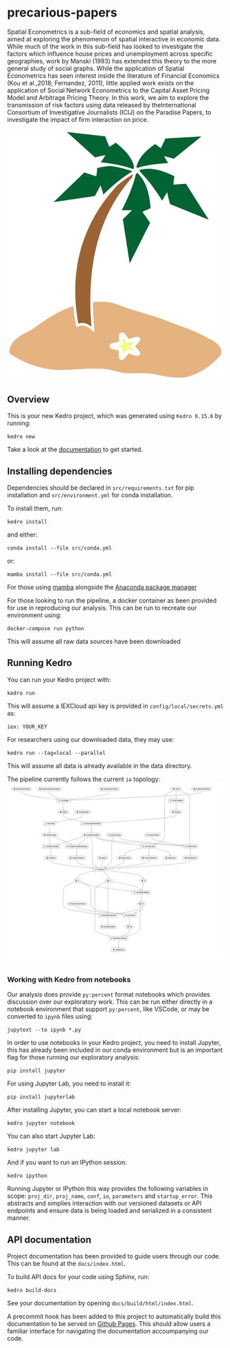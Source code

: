 # precarious-papers
Spatial Econometrics is a sub-field of economics and spatial analysis, aimed at exploring the phenomenon of spatial interactive in economic data.  While much of the work in this sub-field has looked to investigate the factors which influence house prices and unemployment  across  specific  geographies,  work  by  Manski  (1993)  has  extended  this  theory  to  the  more  general  study  of  social graphs.  While the application of Spatial Econometrics has seen interest inside the literature of Financial Economics (Kou et al.,2018; Fernandez, 2011), little applied work exists on the application of Social Network Econometrics to the Capital Asset Pricing Model and Arbitrage Pricing Theory.  In this work, we aim to explore the transmission of risk factors using data released by theInternational Consortium of Investigative Journalists (ICIJ) on the Paradise Papers, to investigate the impact of firm interaction on price.

![island-fire](logo.png)

## Overview

This is your new Kedro project, which was generated using `Kedro 0.15.6` by running:

```
kedro new
```

Take a look at the [documentation](https://kedro.readthedocs.io) to get started.


## Installing dependencies

Dependencies should be declared in `src/requirements.txt` for pip installation and `src/environment.yml` for conda installation.

To install them, run:

```
kedro install
```
and either:
```
conda install --file src/conda.yml
```
or:
```
mamba install --file src/conda.yml
```
For those using [mamba](https://github.com/mamba-org/mamba) alongside the [Anaconda package manager](https://docs.anaconda.com/)

For those looking to run the pipeline, a docker container as been provided for use in reproducing our analysis. This can be run to recreate our environment using:
```
docker-compose run python
```
This will assume all raw data sources have been downloaded

## Running Kedro

You can run your Kedro project with:

```
kedro run
```
This will assume a IEXCloud api key is provided in `config/local/secrets.yml` as:
```
iex: YOUR_KEY
```
For researchers using our downloaded data, they may use:
```
kedro run --tag=local --parallel
```
This will assume all data is already available in the data directory.

The pipeline currently follows the current `io` topology:
![pipeline topology](kedro-pipeline.png)


### Working with Kedro from notebooks
Our analysis does provide `py:percent` format notebooks which provides discussion over our exploratory work. This can be run either directly in a notebook environment that support `py:percent`, like VSCode, or may be converted to `ipynb` files using:
```
jupytext --to ipynb *.py
```

In order to use notebooks in your Kedro project, you need to install Jupyter, this has already been included in our conda environment but is an important flag for those running our exploratory analysis:

```
pip install jupyter
```

For using Jupyter Lab, you need to install it:

```
pip install jupyterlab
```

After installing Jupyter, you can start a local notebook server:

```
kedro jupyter notebook
```

You can also start Jupyter Lab:

```
kedro jupyter lab
```

And if you want to run an IPython session:

```
kedro ipython
```

Running Jupyter or IPython this way provides the following variables in
scope: `proj_dir`, `proj_name`, `conf`, `io`, `parameters` and `startup_error`. This abstracts and simplies interaction with our versioned datasets or API endpoints and ensure data is being loaded and serialized in a consistent manner. 


## API documentation
Project documentation has been provided to guide users through our code. This can be found at the `docs/index.html`.

To build API docs for your code using Sphinx, run:

```
kedro build-docs
```

See your documentation by opening `docs/build/html/index.html`.

A precommit hook has been added to this project to automatically build this documentation to be served on [Github Pages](https://pages.github.com/). This should allow users a familiar interface for navigating the documentation accoumpanying our code. 
